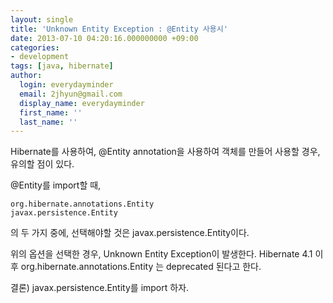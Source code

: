 ```yaml
---
layout: single
title: 'Unknown Entity Exception : @Entity 사용시'
date: 2013-07-10 04:20:16.000000000 +09:00
categories:
- development
tags: [java, hibernate]
author:
  login: everydayminder
  email: 2jhyun@gmail.com
  display_name: everydayminder
  first_name: ''
  last_name: ''
---
```

Hibernate를 사용하여, @Entity annotation을 사용하여 객체를 만들어 사용할 경우,
유의할 점이 있다.


@Entity를 import할 때,


```
org.hibernate.annotations.Entity
javax.persistence.Entity
```

의 두 가지 중에, 선택해야할 것은 javax.persistence.Entity이다.


위의 옵션을 선택한 경우, Unknown Entity Exception이 발생한다. Hibernate 4.1 이후 org.hibernate.annotations.Entity 는 deprecated 된다고 한다.


결론) javax.persistence.Entity를 import 하자.

